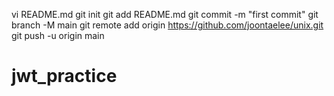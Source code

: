 vi README.md
git init
git add README.md
git commit -m "first commit"
git branch -M main
git remote add origin https://github.com/joontaelee/unix.git
git push -u origin main
# jwt_practice
